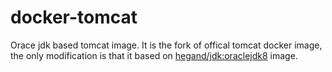 # docker-tomcat

Orace jdk based tomcat image. It is the fork of offical tomcat docker image, the only modification is that it based on [hegand/jdk:oraclejdk8](https://hub.docker.com/r/hegand/jdk) image.
